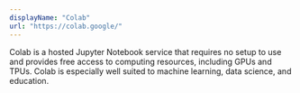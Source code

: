 ```yaml
---
displayName: "Colab"
url: "https://colab.google/"
---
```


Colab is a hosted Jupyter Notebook service that requires no setup to use and provides free access to computing resources, including GPUs and TPUs. Colab is especially well suited to machine learning, data science, and education.